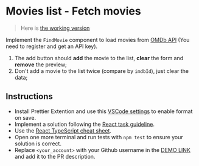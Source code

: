 # Movies list - Fetch movies

> Here is [the working version](https://mate-academy.github.io/react_movies-list-fetch-movies/)

Implement the `FindMovie` component to load movies from [OMDb API](http://www.omdbapi.com/) (You need to register and get an API key).

<!-- 1. When a user enters a title and submits the form, send a request to `https://www.omdbapi.com/?apikey=[yourkey]&t=[title]`; -->
   <!-- - use the `getMovie` method from the `api.ts`; -->
<!-- 1. The submit button should be disabled when the title field is empty; -->
<!-- 1. Show a spinner on the submit button while waiting for the respose; -->
   <!-- - use `is-loading` class; -->
   <!-- - loading should be finished in any case (use `finally`); -->
<!-- 1. If a movie is not found show an error message below the input; -->
   <!-- - hide it after changing the title; -->
<!-- 1. If a movie is found show the preview as a `MovieCard` and the add button; -->
   <!-- - the API return `MovieData` or `ReposnseError` (see the `types`) -->
   <!-- - don't forget to normalize received `MovieData` -->
   <!-- - use [the deafult picture](https://via.placeholder.com/360x270.png?text=no%20preview) if the found movie has no poster. -->
1. The add button should **add** the movie to the list, **clear** the form and **remove** the preview;
1. Don't add a movie to the list twice (compare by `imdbId`), just clear the data;

## Instructions

- Install Prettier Extention and use this [VSCode settings](https://mate-academy.github.io/fe-program/tools/vscode/settings.json) to enable format on save.
- Implement a solution following the [React task guideline](https://github.com/mate-academy/react_task-guideline#react-tasks-guideline).
- Use the [React TypeScript cheat sheet](https://mate-academy.github.io/fe-program/js/extra/react-typescript).
- Open one more terminal and run tests with `npm test` to ensure your solution is correct.
- Replace `<your_account>` with your Github username in the [DEMO LINK](https://mykhailonl.github.io/react_movies-list-fetch-movies/) and add it to the PR description.
